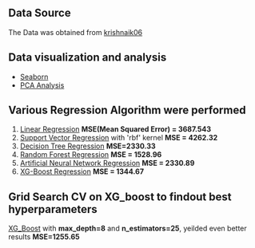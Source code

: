 ## Data Source
The Data was obtained from [krishnaik06](https://github.com/krishnaik06/AQI-Project)
## Data visualization and analysis
-  [Seaborn](https://github.com/mohan696matlab/Air_quality_index_Bangalore_-2013-2018/blob/master/Data_Visualization.ipynb)
- [PCA Analysis](https://github.com/mohan696matlab/Air_quality_index_Bangalore_-2013-2018/blob/master/PCA.ipynb)

## Various Regression Algorithm were performed
1. [Linear Regression](https://github.com/mohan696matlab/Air_quality_index_Bangalore_-2013-2018/blob/master/Regression.ipynb) **MSE(Mean Squared Error) = 3687.543**
2. [Support Vector Regression](https://github.com/mohan696matlab/Air_quality_index_Bangalore_-2013-2018/blob/master/SVR_Regression.ipynb) with 'rbf' kernel **MSE = 4262.32**
3. [Decision Tree Regression](https://github.com/mohan696matlab/Air_quality_index_Bangalore_-2013-2018/blob/master/Decission_Tree_Regression.ipynb) **MSE=2330.33**
4. [Random Forest Regression](https://github.com/mohan696matlab/Air_quality_index_Bangalore_-2013-2018/blob/master/Random_forest_Regression.ipynb) **MSE = 1528.96**
5. [Artificial Neural Network Regression](https://github.com/mohan696matlab/Air_quality_index_Bangalore_-2013-2018/blob/master/ANN_Regression.ipynb) **MSE = 2330.89**
6. [XG-Boost Regression](https://github.com/mohan696matlab/Air_quality_index_Bangalore_-2013-2018/blob/master/XG_Boost_Regression.ipynb) **MSE = 1344.67**
## Grid Search CV on XG_boost to findout best hyperparameters
[XG_Boost](https://github.com/mohan696matlab/Air_quality_index_Bangalore_-2013-2018/blob/master/Grid_search_CV_XG_Boost.ipynb) with **max_depth=8** and **n_estimators=25**, yeilded even better results **MSE=1255.65**
